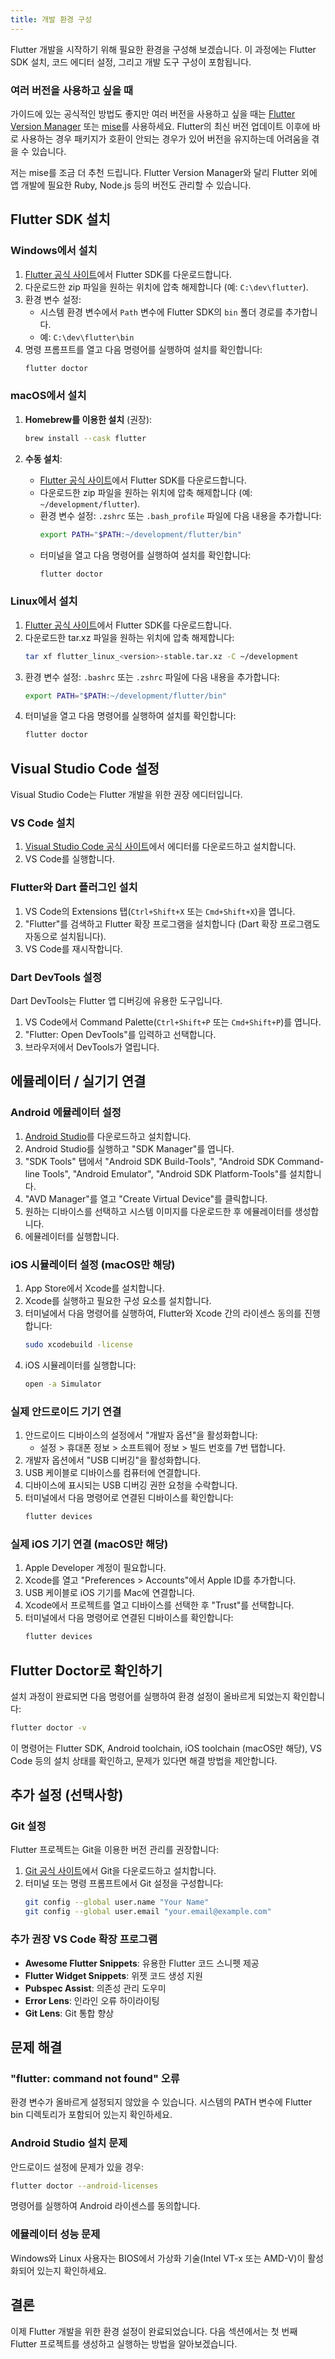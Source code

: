 ```yaml
---
title: 개발 환경 구성
---
```


Flutter 개발을 시작하기 위해 필요한 환경을 구성해 보겠습니다. 이 과정에는 Flutter SDK 설치, 코드 에디터 설정, 그리고 개발 도구 구성이 포함됩니다.

### 여러 버전을 사용하고 싶을 때

가이드에 있는 공식적인 방법도 좋지만 여러 버전을 사용하고 싶을 때는 [Flutter Version Manager](https://fvm.app) 또는 [mise](https://mise.jdx.dev)를 사용하세요. Flutter의 최신 버전 업데이트 이후에 바로 사용하는 경우 패키지가 호환이 안되는 경우가 있어 버전을 유지하는데 어려움을 겪을 수 있습니다.

저는 mise를 조금 더 추천 드립니다. Flutter Version Manager와 달리 Flutter 외에 앱 개발에 필요한 Ruby, Node.js 등의 버전도 관리할 수 있습니다.

## Flutter SDK 설치

### Windows에서 설치

1. [Flutter 공식 사이트](https://flutter.dev/docs/get-started/install/windows)에서 Flutter SDK를 다운로드합니다.
2. 다운로드한 zip 파일을 원하는 위치에 압축 해제합니다 (예: `C:\dev\flutter`).
3. 환경 변수 설정:
   - 시스템 환경 변수에서 `Path` 변수에 Flutter SDK의 `bin` 폴더 경로를 추가합니다.
   - 예: `C:\dev\flutter\bin`
4. 명령 프롬프트를 열고 다음 명령어를 실행하여 설치를 확인합니다:
   ```bash
   flutter doctor
   ```

### macOS에서 설치

1. **Homebrew를 이용한 설치** (권장):

   ```bash
   brew install --cask flutter
   ```

2. **수동 설치**:
   - [Flutter 공식 사이트](https://flutter.dev/docs/get-started/install/macos)에서 Flutter SDK를 다운로드합니다.
   - 다운로드한 zip 파일을 원하는 위치에 압축 해제합니다 (예: `~/development/flutter`).
   - 환경 변수 설정: `.zshrc` 또는 `.bash_profile` 파일에 다음 내용을 추가합니다:
     ```bash
     export PATH="$PATH:~/development/flutter/bin"
     ```
   - 터미널을 열고 다음 명령어를 실행하여 설치를 확인합니다:
     ```bash
     flutter doctor
     ```

### Linux에서 설치

1. [Flutter 공식 사이트](https://flutter.dev/docs/get-started/install/linux)에서 Flutter SDK를 다운로드합니다.
2. 다운로드한 tar.xz 파일을 원하는 위치에 압축 해제합니다:
   ```bash
   tar xf flutter_linux_<version>-stable.tar.xz -C ~/development
   ```
3. 환경 변수 설정: `.bashrc` 또는 `.zshrc` 파일에 다음 내용을 추가합니다:
   ```bash
   export PATH="$PATH:~/development/flutter/bin"
   ```
4. 터미널을 열고 다음 명령어를 실행하여 설치를 확인합니다:
   ```bash
   flutter doctor
   ```

## Visual Studio Code 설정

Visual Studio Code는 Flutter 개발을 위한 권장 에디터입니다.

### VS Code 설치

1. [Visual Studio Code 공식 사이트](https://code.visualstudio.com/)에서 에디터를 다운로드하고 설치합니다.
2. VS Code를 실행합니다.

### Flutter와 Dart 플러그인 설치

1. VS Code의 Extensions 탭(`Ctrl+Shift+X` 또는 `Cmd+Shift+X`)을 엽니다.
2. "Flutter"를 검색하고 Flutter 확장 프로그램을 설치합니다 (Dart 확장 프로그램도 자동으로 설치됩니다).
3. VS Code를 재시작합니다.

### Dart DevTools 설정

Dart DevTools는 Flutter 앱 디버깅에 유용한 도구입니다.

1. VS Code에서 Command Palette(`Ctrl+Shift+P` 또는 `Cmd+Shift+P`)를 엽니다.
2. "Flutter: Open DevTools"를 입력하고 선택합니다.
3. 브라우저에서 DevTools가 열립니다.

## 에뮬레이터 / 실기기 연결

### Android 에뮬레이터 설정

1. [Android Studio](https://developer.android.com/studio)를 다운로드하고 설치합니다.
2. Android Studio를 실행하고 "SDK Manager"를 엽니다.
3. "SDK Tools" 탭에서 "Android SDK Build-Tools", "Android SDK Command-line Tools", "Android Emulator", "Android SDK Platform-Tools"를 설치합니다.
4. "AVD Manager"를 열고 "Create Virtual Device"를 클릭합니다.
5. 원하는 디바이스를 선택하고 시스템 이미지를 다운로드한 후 에뮬레이터를 생성합니다.
6. 에뮬레이터를 실행합니다.

### iOS 시뮬레이터 설정 (macOS만 해당)

1. App Store에서 Xcode를 설치합니다.
2. Xcode를 실행하고 필요한 구성 요소를 설치합니다.
3. 터미널에서 다음 명령어를 실행하여, Flutter와 Xcode 간의 라이센스 동의를 진행합니다:
   ```bash
   sudo xcodebuild -license
   ```
4. iOS 시뮬레이터를 실행합니다:
   ```bash
   open -a Simulator
   ```

### 실제 안드로이드 기기 연결

1. 안드로이드 디바이스의 설정에서 "개발자 옵션"을 활성화합니다:
   - 설정 > 휴대폰 정보 > 소프트웨어 정보 > 빌드 번호를 7번 탭합니다.
2. 개발자 옵션에서 "USB 디버깅"을 활성화합니다.
3. USB 케이블로 디바이스를 컴퓨터에 연결합니다.
4. 디바이스에 표시되는 USB 디버깅 권한 요청을 수락합니다.
5. 터미널에서 다음 명령어로 연결된 디바이스를 확인합니다:
   ```bash
   flutter devices
   ```

### 실제 iOS 기기 연결 (macOS만 해당)

1. Apple Developer 계정이 필요합니다.
2. Xcode를 열고 "Preferences > Accounts"에서 Apple ID를 추가합니다.
3. USB 케이블로 iOS 기기를 Mac에 연결합니다.
4. Xcode에서 프로젝트를 열고 디바이스를 선택한 후 "Trust"를 선택합니다.
5. 터미널에서 다음 명령어로 연결된 디바이스를 확인합니다:
   ```bash
   flutter devices
   ```

## Flutter Doctor로 확인하기

설치 과정이 완료되면 다음 명령어를 실행하여 환경 설정이 올바르게 되었는지 확인합니다:

```bash
flutter doctor -v
```

이 명령어는 Flutter SDK, Android toolchain, iOS toolchain (macOS만 해당), VS Code 등의 설치 상태를 확인하고, 문제가 있다면 해결 방법을 제안합니다.

## 추가 설정 (선택사항)

### Git 설정

Flutter 프로젝트는 Git을 이용한 버전 관리를 권장합니다:

1. [Git 공식 사이트](https://git-scm.com/)에서 Git을 다운로드하고 설치합니다.
2. 터미널 또는 명령 프롬프트에서 Git 설정을 구성합니다:
   ```bash
   git config --global user.name "Your Name"
   git config --global user.email "your.email@example.com"
   ```

### 추가 권장 VS Code 확장 프로그램

- **Awesome Flutter Snippets**: 유용한 Flutter 코드 스니펫 제공
- **Flutter Widget Snippets**: 위젯 코드 생성 지원
- **Pubspec Assist**: 의존성 관리 도우미
- **Error Lens**: 인라인 오류 하이라이팅
- **Git Lens**: Git 통합 향상

## 문제 해결

### "flutter: command not found" 오류

환경 변수가 올바르게 설정되지 않았을 수 있습니다. 시스템의 PATH 변수에 Flutter bin 디렉토리가 포함되어 있는지 확인하세요.

### Android Studio 설치 문제

안드로이드 설정에 문제가 있을 경우:

```bash
flutter doctor --android-licenses
```

명령어를 실행하여 Android 라이센스를 동의합니다.

### 에뮬레이터 성능 문제

Windows와 Linux 사용자는 BIOS에서 가상화 기술(Intel VT-x 또는 AMD-V)이 활성화되어 있는지 확인하세요.

## 결론

이제 Flutter 개발을 위한 환경 설정이 완료되었습니다. 다음 섹션에서는 첫 번째 Flutter 프로젝트를 생성하고 실행하는 방법을 알아보겠습니다.
